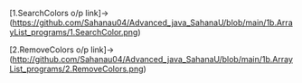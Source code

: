 [1.SearchColors o/p link]->(https://github.com/Sahanau04/Advanced_java_SahanaU/blob/main/1b.ArrayList_programs/1.SearchColor.png)

[2.RemoveColors o/p link]->(http://github.com/Sahanau04/Advanced_java_SahanaU/blob/main/1b.ArrayList_programs/2.RemoveColors.png)
